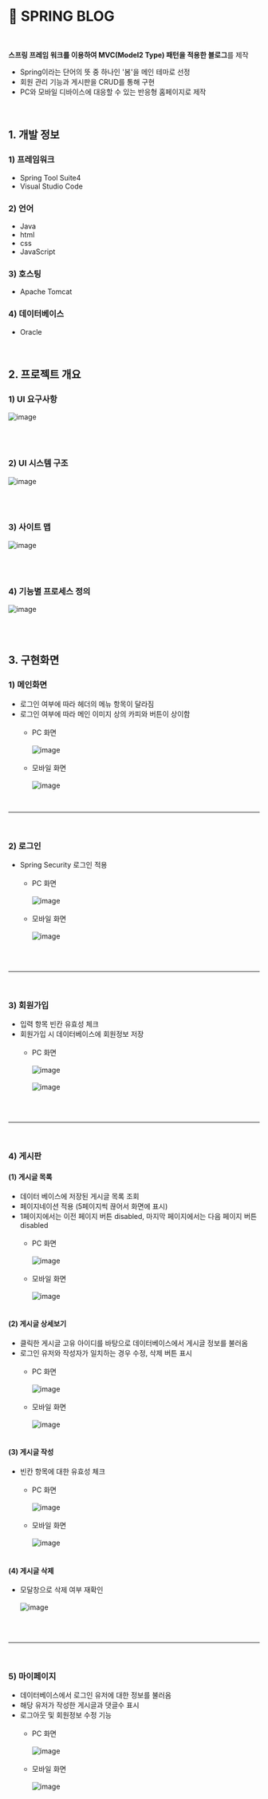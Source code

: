 # 🌸 SPRING BLOG
<br>

**스프링 프레임 워크를 이용하여 MVC(Model2 Type) 패턴을 적용한 블로그**를 제작<br>
- Spring이라는 단어의 뜻 중 하나인 '봄'을 메인 테마로 선정
- 회원 관리 기능과 게시판을 CRUD를 통해 구현
- PC와 모바일 디바이스에 대응할 수 있는 반응형 홈페이지로 제작

<br>

## 1. 개발 정보
### 1) 프레임워크
- Spring Tool Suite4<br>
- Visual Studio Code 


### 2) 언어
- Java<br>
- html<br>
- css<br>
- JavaScript


### 3) 호스팅
- Apache Tomcat


### 4) 데이터베이스
- Oracle

<br>


## 2. 프로젝트 개요


### 1) UI 요구사항
![image](https://user-images.githubusercontent.com/93658676/172757617-9a6ca7ee-1234-48c6-bc42-32803f34ef59.png)

<br><br>

### 2) UI 시스템 구조
![image](https://user-images.githubusercontent.com/93658676/172758015-17311ad7-bcfc-479c-9e31-fb5f110e98c2.png)

<br><br>

### 3) 사이트 맵
![image](https://user-images.githubusercontent.com/93658676/172758210-2733952a-c515-47ee-942e-73bf84d795f9.png)

<br><br>

### 4) 기능별 프로세스 정의
![image](https://user-images.githubusercontent.com/93658676/172758369-058d2fff-70a1-498b-8fa4-42e17830d554.png)

<br><br>

## 3. 구현화면

### 1) 메인화면
- 로그인 여부에 따라 헤더의 메뉴 항목이 달라짐
- 로그인 여부에 따라 메인 이미지 상의 카피와 버튼이 상이함<br><br>
  - PC 화면<br><br>
![image](https://user-images.githubusercontent.com/93658676/172389426-07cd0e5e-2e18-43ce-987d-9578c7587a00.png)<br><br>
  - 모바일 화면<br><br>
![image](https://user-images.githubusercontent.com/93658676/172389701-bfaadcaa-1334-418e-b0e1-fe3bff72b975.png)<br>

<br>

---

<br>

### 2) 로그인
- Spring Security 로그인 적용<br><br>
  - PC 화면<br><br>
![image](https://user-images.githubusercontent.com/93658676/172389792-8c9f90aa-9774-45dd-ba7d-e5dc52a20262.png)<br><br>
  - 모바일 화면<br><br>
![image](https://user-images.githubusercontent.com/93658676/172389851-51d83505-19a7-4a95-9df4-d4e3f13577b1.png)<br><br>

<br>

---

<br>

### 3) 회원가입
- 입력 항목 빈칸 유효성 체크
- 회원가입 시 데이터베이스에 회원정보 저장<br><br>
  - PC 화면<br><br>
![image](https://user-images.githubusercontent.com/93658676/172390033-dd519bcb-3cc5-46c1-88ab-c3be2e6b602a.png)<br><br>
![image](https://user-images.githubusercontent.com/93658676/172390085-c659132e-6f89-4696-ae23-c9036e609e03.png)<br><br>

<br>

---

<br>

### 4) 게시판
#### (1) 게시글 목록
- 데이터 베이스에 저장된 게시글 목록 조회
- 페이지네이션 적용 (5페이지씩 끊어서 화면에 표시)
- 1페이지에서는 이전 페이지 버튼 disabled, 마지막 페이지에서는 다음 페이지 버튼 disabled <br><br>
  - PC 화면<br><br>
  ![image](https://user-images.githubusercontent.com/93658676/172390457-102c451b-fa83-4b8d-ab12-9f0291d6afc3.png)<br><br>
  - 모바일 화면<br><br>
  ![image](https://user-images.githubusercontent.com/93658676/172390506-df713ddf-f025-4122-8e8f-062f17b6c400.png)<br><br>

#### (2) 게시글 상세보기
- 클릭한 게시글 고유 아이디를 바탕으로 데이터베이스에서 게시글 정보를 불러옴
- 로그인 유저와 작성자가 일치하는 경우 수정, 삭제 버튼 표시<br><br>
  - PC 화면<br><br>
![image](https://user-images.githubusercontent.com/93658676/172390595-77199ece-450e-4092-9fc8-88cdb419f363.png)<br><br>
  - 모바일 화면<br><br>
![image](https://user-images.githubusercontent.com/93658676/172393333-cede2bd4-bf5e-4356-aa61-67a4e385df95.png)<br><br>

#### (3) 게시글 작성
- 빈칸 항목에 대한 유효성 체크<br><br>
  - PC 화면<br><br>
![image](https://user-images.githubusercontent.com/93658676/172393631-ec948411-b2c6-4705-8336-917c6473a059.png)<br><br>
  - 모바일 화면<br><br>
![image](https://user-images.githubusercontent.com/93658676/172393696-e333765c-edc9-49b7-9f3a-3b1b63b89b31.png)<br><br>

#### (4) 게시글 삭제
- 모달창으로 삭제 여부 재확인<br><br>
![image](https://user-images.githubusercontent.com/93658676/172393888-e82a4f4b-aa56-415c-8840-622045ae5cb4.png)<br><br>

<br>

---

<br>

### 5) 마이페이지
- 데이터베이스에서 로그인 유저에 대한 정보를 불러옴
- 해당 유저가 작성한 게시글과 댓글수 표시
- 로그아웃 및 회원정보 수정 기능<br><br>
  - PC 화면<br><br>
![image](https://user-images.githubusercontent.com/93658676/172390301-1a313d5b-cebd-42ce-b7de-69928634acbd.png)<br><br>
  - 모바일 화면<br><br>
![image](https://user-images.githubusercontent.com/93658676/172390373-5f8e8ac0-9acc-4dca-8080-4cac9aa9f002.png)<br><br>



